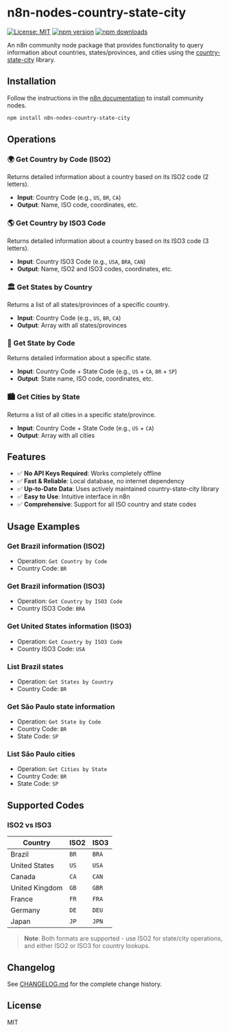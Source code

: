 # n8n-nodes-country-state-city

[![License: MIT](https://img.shields.io/badge/License-MIT-yellow.svg)](https://opensource.org/licenses/MIT)
[![npm version](https://badge.fury.io/js/@mimirtech%2Fn8n-nodes-country-state-city.svg)](https://badge.fury.io/js/@mimirtech%2Fn8n-nodes-country-state-city)
[![npm downloads](https://img.shields.io/npm/dm/@mimirtech/n8n-nodes-country-state-city)](https://www.npmjs.com/package/@mimirtech/n8n-nodes-country-state-city)

An n8n community node package that provides functionality to query information about countries, states/provinces, and cities using the [country-state-city](https://github.com/dr5hn/country-state-city) library.

## Installation

Follow the instructions in the [n8n documentation](https://docs.n8n.io/integrations/community-nodes/installation/) to install community nodes.

```bash
npm install n8n-nodes-country-state-city
```

## Operations

### 🌍 Get Country by Code (ISO2)
Returns detailed information about a country based on its ISO2 code (2 letters).
- **Input**: Country Code (e.g., `US`, `BR`, `CA`)
- **Output**: Name, ISO code, coordinates, etc.

### 🌎 Get Country by ISO3 Code 
Returns detailed information about a country based on its ISO3 code (3 letters).
- **Input**: Country ISO3 Code (e.g., `USA`, `BRA`, `CAN`)
- **Output**: Name, ISO2 and ISO3 codes, coordinates, etc.

### 🏛️ Get States by Country  
Returns a list of all states/provinces of a specific country.
- **Input**: Country Code (e.g., `US`, `BR`, `CA`)
- **Output**: Array with all states/provinces

### 🏢 Get State by Code
Returns detailed information about a specific state.
- **Input**: Country Code + State Code (e.g., `US` + `CA`, `BR` + `SP`)
- **Output**: State name, ISO code, coordinates, etc.

### 🏙️ Get Cities by State
Returns a list of all cities in a specific state/province.
- **Input**: Country Code + State Code (e.g., `US` + `CA`)
- **Output**: Array with all cities

## Features

- ✅ **No API Keys Required**: Works completely offline
- ✅ **Fast & Reliable**: Local database, no internet dependency
- ✅ **Up-to-Date Data**: Uses actively maintained country-state-city library
- ✅ **Easy to Use**: Intuitive interface in n8n
- ✅ **Comprehensive**: Support for all ISO country and state codes

## Usage Examples

### Get Brazil information (ISO2)
- Operation: `Get Country by Code`
- Country Code: `BR`

### Get Brazil information (ISO3)
- Operation: `Get Country by ISO3 Code`
- Country ISO3 Code: `BRA`

### Get United States information (ISO3)
- Operation: `Get Country by ISO3 Code`
- Country ISO3 Code: `USA`

### List Brazil states  
- Operation: `Get States by Country`
- Country Code: `BR`

### Get São Paulo state information
- Operation: `Get State by Code`
- Country Code: `BR`
- State Code: `SP`

### List São Paulo cities
- Operation: `Get Cities by State`
- Country Code: `BR`
- State Code: `SP`

## Supported Codes

### ISO2 vs ISO3
| Country | ISO2 | ISO3 | 
|---------|------|------|
| Brazil | `BR` | `BRA` |
| United States | `US` | `USA` |
| Canada | `CA` | `CAN` |
| United Kingdom | `GB` | `GBR` |
| France | `FR` | `FRA` |
| Germany | `DE` | `DEU` |
| Japan | `JP` | `JPN` |

> **Note**: Both formats are supported - use ISO2 for state/city operations, and either ISO2 or ISO3 for country lookups.

## Changelog

See [CHANGELOG.md](CHANGELOG.md) for the complete change history.

## License

MIT

